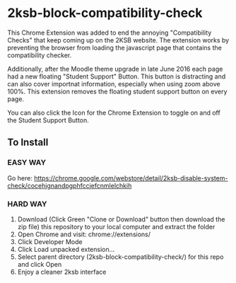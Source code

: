 # 2ksb-block-compatibility-check
This Chrome Extension was added to end the annoying "Compatibility Checks" that keep coming up on the 2KSB website.  The extension works by preventing the browser from loading the javascript page that contains the compatibility checker.

Additionally, after the Moodle theme upgrade in late June 2016 each page had a new floating "Student Support" Button.  This button is distracting and can also cover importnat information, especially when using zoom above 100%.  This extension removes the floating student support button on every page.

You can also click the Icon for the Chrome Extension to toggle on and off the Student Support Button.

<h2>To Install</h2>

<h3>EASY WAY</h3>

Go here: https://chrome.google.com/webstore/detail/2ksb-disable-system-check/cocehjgnandpgphfccjefcnmlelchkih

<h3>HARD WAY</h3>

1. Download (Click Green "Clone or Download" button then download the zip file) this repository to your local computer and extract the folder
2. Open Chrome and visit: chrome://extensions/
3. Click Developer Mode
4. Click Load unpacked extension...
5. Select parent directory (2ksb-block-compatibility-check/)  for this repo and click Open
6. Enjoy a cleaner 2ksb interface
